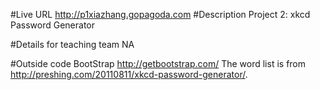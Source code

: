 #Live URL
http://p1xiazhang.gopagoda.com
#Description
Project 2: xkcd Password Generator

#Details for teaching team
NA

#Outside code
BootStrap http://getbootstrap.com/
The word list is from http://preshing.com/20110811/xkcd-password-generator/.

